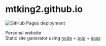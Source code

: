 # mtking2.github.io

![GitHub Pages deployment](https://github.com/mtking2/mtking2.github.io/workflows/GitHub%20Pages%20deployment/badge.svg)

Personal website  
Static site generator using [node](https://nodejs.org) + [pug](https://pugjs.org) + [sass](https://sass-lang.com)
